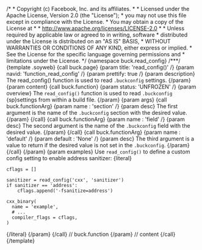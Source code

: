 /\* \* Copyright (c) Facebook, Inc. and its affiliates. \* \* Licensed
under the Apache License, Version 2.0 (the \"License\"); \* you may not
use this file except in compliance with the License. \* You may obtain a
copy of the License at \* \* http://www.apache.org/licenses/LICENSE-2.0
\* \* Unless required by applicable law or agreed to in writing,
software \* distributed under the License is distributed on an \"AS IS\"
BASIS, \* WITHOUT WARRANTIES OR CONDITIONS OF ANY KIND, either express
or implied. \* See the License for the specific language governing
permissions and \* limitations under the License. \*/ {namespace
buck.read_config} /\*\*\*/ {template .soyweb} {call buck.page} {param
title: \'read_config()\' /} {param navid: \'function_read_config\' /}
{param prettify: true /} {param description} The read_config() function
is used to read `.buckconfig` settings. {/param} {param content} {call
buck.function} {param status: \'UNFROZEN\' /} {param overview} The
`read_config()` function is used to read `.buckconfig` {sp}settings from
within a build file. {/param} {param args} {call buck.functionArg}
{param name : \'section\' /} {param desc} The first argument is the name
of the `.buckconfig` section with the desired value. {/param} {/call}
{call buck.functionArg} {param name : \'field\' /} {param desc} The
second argument is the name of the `.buckconfig` field with the desired
value. {/param} {/call} {call buck.functionArg} {param name :
\'default\' /} {param default : \'None\' /} {param desc} The third
argument is a value to return if the desired value is not set in the
`.buckconfig`. {/param} {/call} {/param} {param examples} Use
`read_config()` to define a custom config setting to enable address
sanitizer: {literal}

``` {.prettyprint .lang-py}
cflags = []

sanitizer = read_config('cxx', 'sanitizer')
if sanitizer == 'address':
    cflags.append('-fsanitize=address')

cxx_binary(
  name = 'example',
  # ...
  compiler_flags = cflags,
)
```

{/literal} {/param} {/call} // buck.function {/param} // content {/call}
{/template}
